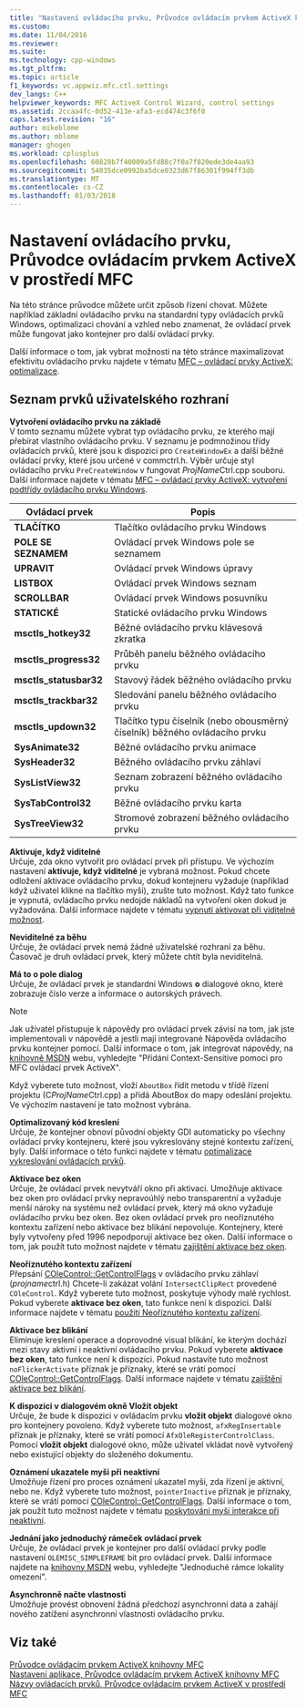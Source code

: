 ```yaml
---
title: "Nastavení ovládacího prvku, Průvodce ovládacím prvkem ActiveX knihovny MFC | Microsoft Docs"
ms.custom: 
ms.date: 11/04/2016
ms.reviewer: 
ms.suite: 
ms.technology: cpp-windows
ms.tgt_pltfrm: 
ms.topic: article
f1_keywords: vc.appwiz.mfc.ctl.settings
dev_langs: C++
helpviewer_keywords: MFC ActiveX Control Wizard, control settings
ms.assetid: 2ccaa4fc-0d52-413e-afa3-ecd474c3f6f0
caps.latest.revision: "16"
author: mikeblome
ms.author: mblome
manager: ghogen
ms.workload: cplusplus
ms.openlocfilehash: 60828b7f40009a5fd88c7f0a7f820ede3de4aa93
ms.sourcegitcommit: 54035dce0992ba5dce0323d67f86301f994ff3db
ms.translationtype: MT
ms.contentlocale: cs-CZ
ms.lasthandoff: 01/03/2018
---
```

# <a name="control-settings-mfc-activex-control-wizard"></a>Nastavení ovládacího prvku, Průvodce ovládacím prvkem ActiveX v prostředí MFC
Na této stránce průvodce můžete určit způsob řízení chovat. Můžete například základní ovládacího prvku na standardní typy ovládacích prvků Windows, optimalizaci chování a vzhled nebo znamenat, že ovládací prvek může fungovat jako kontejner pro další ovládací prvky.  
  
 Další informace o tom, jak vybrat možnosti na této stránce maximalizovat efektivitu ovládacího prvku najdete v tématu [MFC – ovládací prvky ActiveX: optimalizace](../../mfc/mfc-activex-controls-optimization.md).  
  
## <a name="uielement-list"></a>Seznam prvků uživatelského rozhraní  
 **Vytvoření ovládacího prvku na základě**  
 V tomto seznamu můžete vybrat typ ovládacího prvku, ze kterého mají přebírat vlastního ovládacího prvku. V seznamu je podmnožinou třídy ovládacích prvků, které jsou k dispozici pro `CreateWindowEx` a další běžné ovládací prvky, které jsou určené v commctrl.h. Výběr určuje styl ovládacího prvku `PreCreateWindow` v fungovat *ProjName*Ctrl.cpp souboru. Další informace najdete v tématu [MFC – ovládací prvky ActiveX: vytvoření podtřídy ovládacího prvku Windows](../../mfc/mfc-activex-controls-subclassing-a-windows-control.md).  
  
|Ovládací prvek|Popis|  
|-------------|-----------------|  
|**TLAČÍTKO**|Tlačítko ovládacího prvku Windows|  
|**POLE SE SEZNAMEM**|Ovládací prvek Windows pole se seznamem|  
|**UPRAVIT**|Ovládací prvek Windows úpravy|  
|**LISTBOX**|Ovládací prvek Windows seznam|  
|**SCROLLBAR**|Ovládací prvek Windows posuvníku|  
|**STATICKÉ**|Statické ovládacího prvku Windows|  
|**msctls_hotkey32**|Běžné ovládacího prvku klávesová zkratka|  
|**msctls_progress32**|Průběh panelu běžného ovládacího prvku|  
|**msctls_statusbar32**|Stavový řádek běžného ovládacího prvku|  
|**msctls_trackbar32**|Sledování panelu běžného ovládacího prvku|  
|**msctls_updown32**|Tlačítko typu číselník (nebo obousměrný číselník) běžného ovládacího prvku|  
|**SysAnimate32**|Běžné ovládacího prvku animace|  
|**SysHeader32**|Běžného ovládacího prvku záhlaví|  
|**SysListView32**|Seznam zobrazení běžného ovládacího prvku|  
|**SysTabControl32**|Běžné ovládacího prvku karta|  
|**SysTreeView32**|Stromové zobrazení běžného ovládacího prvku|  
  
 **Aktivuje, když viditelné**  
 Určuje, zda okno vytvořit pro ovládací prvek při přístupu. Ve výchozím nastavení **aktivuje, když viditelné** je vybraná možnost. Pokud chcete odložení aktivace ovládacího prvku, dokud kontejneru vyžaduje (například když uživatel klikne na tlačítko myši), zrušte tuto možnost. Když tato funkce je vypnutá, ovládacího prvku nedojde nákladů na vytvoření oken dokud je vyžadována. Další informace najdete v tématu [vypnutí aktivovat při viditelné možnost](../../mfc/turning-off-the-activate-when-visible-option.md).  
  
 **Neviditelné za běhu**  
 Určuje, že ovládací prvek nemá žádné uživatelské rozhraní za běhu. Časovač je druh ovládací prvek, který můžete chtít byla neviditelná.  
  
 **Má to o pole dialog**  
 Určuje, že ovládací prvek je standardní Windows **o** dialogové okno, které zobrazuje číslo verze a informace o autorských právech.  
  
> [!NOTE]
>  Jak uživatel přistupuje k nápovědy pro ovládací prvek závisí na tom, jak jste implementovali v nápovědě a jestli mají integrované Nápověda ovládacího prvku kontejner pomocí. Další informace o tom, jak integrovat nápovědy, na [knihovně MSDN](http://go.microsoft.com/fwlink/p/?linkid=150542) webu, vyhledejte "Přidání Context-Sensitive pomoci pro MFC ovládací prvek ActiveX".  
  
 Když vyberete tuto možnost, vloží `AboutBox` řídit metodu v třídě řízení projektu (C*ProjName*Ctrl.cpp) a přidá AboutBox do mapy odeslání projektu. Ve výchozím nastavení je tato možnost vybrána.  
  
 **Optimalizovaný kód kreslení**  
 Určuje, že kontejner obnoví původní objekty GDI automaticky po všechny ovládací prvky kontejneru, které jsou vykreslovány stejné kontextu zařízení, byly. Další informace o této funkci najdete v tématu [optimalizace vykreslování ovládacích prvků](../../mfc/optimizing-control-drawing.md).  
  
 **Aktivace bez oken**  
 Určuje, že ovládací prvek nevytváří okno při aktivaci. Umožňuje aktivace bez oken pro ovládací prvky nepravoúhlý nebo transparentní a vyžaduje menší nároky na systému než ovládací prvek, který má okno vyžaduje ovládacího prvku bez oken. Bez oken ovládací prvek pro neoříznutého kontextu zařízení nebo aktivace bez blikání nepovoluje. Kontejnery, které byly vytvořeny před 1996 nepodporují aktivace bez oken. Další informace o tom, jak použít tuto možnost najdete v tématu [zajištění aktivace bez oken](../../mfc/providing-windowless-activation.md).  
  
 **Neoříznutého kontextu zařízení**  
 Přepsání [COleControl::GetControlFlags](../../mfc/reference/colecontrol-class.md#getcontrolflags) v ovládacího prvku záhlaví (*projname*ctrl.h) Chcete-li zakázat volání `IntersectClipRect` provedené `COleControl`. Když vyberete tuto možnost, poskytuje výhody malé rychlost. Pokud vyberete **aktivace bez oken**, tato funkce není k dispozici. Další informace najdete v tématu [použití Neoříznutého kontextu zařízení](../../mfc/using-an-unclipped-device-context.md).  
  
 **Aktivace bez blikání**  
 Eliminuje kreslení operace a doprovodné visual blikání, ke kterým dochází mezi stavy aktivní i neaktivní ovládacího prvku. Pokud vyberete **aktivace bez oken**, tato funkce není k dispozici. Pokud nastavíte tuto možnost `noFlickerActivate` příznak je příznaky, které se vrátí pomocí [COleControl::GetControlFlags](../../mfc/reference/colecontrol-class.md#getcontrolflags). Další informace najdete v tématu [zajištění aktivace bez blikání](../../mfc/providing-flicker-free-activation.md).  
  
 **K dispozici v dialogovém okně Vložit objekt**  
 Určuje, že bude k dispozici v ovládacím prvku **vložit objekt** dialogové okno pro kontejnery povoleno. Když vyberete tuto možnost, `afxRegInsertable` příznak je příznaky, které se vrátí pomocí `AfxOleRegisterControlClass`. Pomocí **vložit objekt** dialogové okno, může uživatel vkládat nově vytvořený nebo existující objekty do složeného dokumentu.  
  
 **Oznámení ukazatele myši při neaktivní**  
 Umožňuje řízení pro proces oznámení ukazatel myši, zda řízení je aktivní, nebo ne. Když vyberete tuto možnost, `pointerInactive` příznak je příznaky, které se vrátí pomocí [COleControl::GetControlFlags](../../mfc/reference/colecontrol-class.md#getcontrolflags). Další informace o tom, jak použít tuto možnost najdete v tématu [poskytování myši interakce při neaktivní](../../mfc/providing-mouse-interaction-while-inactive.md).  
  
 **Jednání jako jednoduchý rámeček ovládací prvek**  
 Určuje, že ovládací prvek je kontejner pro další ovládací prvky podle nastavení `OLEMISC_SIMPLEFRAME` bit pro ovládací prvek. Další informace najdete na [knihovny MSDN](http://go.microsoft.com/fwlink/p/?linkid=150542) webu, vyhledejte "Jednoduché rámce lokality omezení".  
  
 **Asynchronně načte vlastnosti**  
 Umožňuje provést obnovení žádná předchozí asynchronní data a zahájí nového zatížení asynchronní vlastnosti ovládacího prvku.  
  
## <a name="see-also"></a>Viz také  
 [Průvodce ovládacím prvkem ActiveX knihovny MFC](../../mfc/reference/mfc-activex-control-wizard.md)   
 [Nastavení aplikace, Průvodce ovládacím prvkem ActiveX knihovny MFC](../../mfc/reference/application-settings-mfc-activex-control-wizard.md)   
 [Názvy ovládacích prvků, Průvodce ovládacím prvkem ActiveX v prostředí MFC](../../mfc/reference/control-names-mfc-activex-control-wizard.md)

